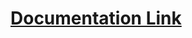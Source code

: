 # [Documentation Link](https://docs.google.com/document/d/1R02rQooF1B5FFzOWd1BE89KS_68oJVbGO1LhZaTCeGw/edit?usp=sharing)
